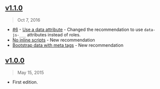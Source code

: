 ## [v1.1.0]
> Oct  7, 2016

- [#6] - [Use a data attribute](https://github.com/rstacruz/rsjs#use-a-data-attribute) - Changed the recommendation to use `data-js-___` attributes instead of roles.
- [No inline scripts](https://github.com/rstacruz/rsjs#no-inline-scripts) - New recommendation
- [Bootstrap data with meta tags](https://github.com/rstacruz/rsjs#bootstrap-data-with-meta-tags) - New recommendation

[v1.1.0]: https://github.com/rstacruz/rsjs/compare/v1.0.0...v1.1.0

## [v1.0.0]
> May 15, 2015

- First edition.

[v1.0.0]: https://github.com/rstacruz/rsjs/tree/v1.0.0
[#6]: https://github.com/rstacruz/rsjs/issues/6
